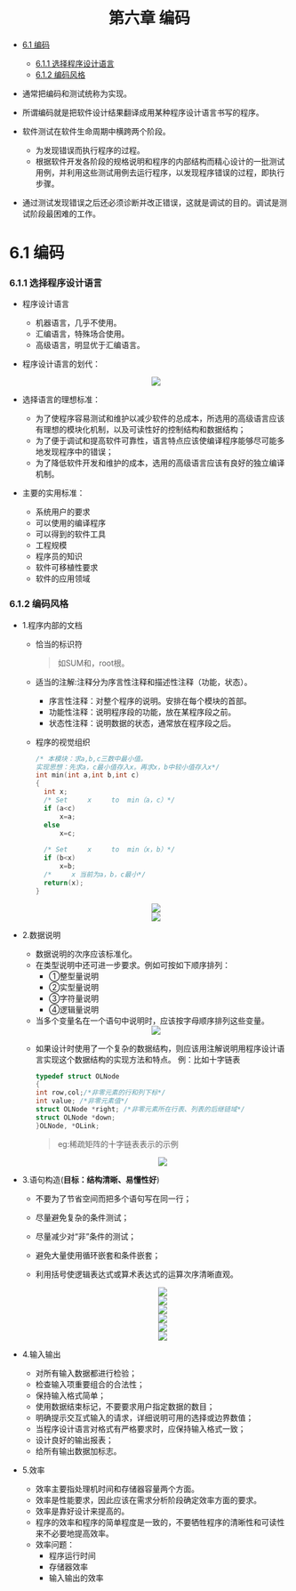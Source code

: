 <h1 align="center">第六章  编码</h1>

* [6.1 编码](#61-编码)
	* [6.1.1 选择程序设计语言](#611-选择程序设计语言)
	* [6.1.2 编码风格](#612-编码风格)


* 通常把编码和测试统称为实现。
* 所谓编码就是把软件设计结果翻译成用某种程序设计语言书写的程序。
* 软件测试在软件生命周期中横跨两个阶段。
	* 为发现错误而执行程序的过程。
	* 根据软件开发各阶段的规格说明和程序的内部结构而精心设计的一批测试用例，并利用这些测试用例去运行程序，以发现程序错误的过程，即执行步骤。
* 通过测试发现错误之后还必须诊断并改正错误，这就是调试的目的。调试是测试阶段最困难的工作。

# 6.1 编码
### 6.1.1 选择程序设计语言
* 程序设计语言
	* 机器语言，几乎不使用。
	* 汇编语言，特殊场合使用。
	* 高级语言，明显优于汇编语言。 
* 程序设计语言的划代： 

	<div align="center"><img src="./img/611.png"/></div>

* 选择语言的理想标准：
	* 为了使程序容易测试和维护以减少软件的总成本，所选用的高级语言应该有理想的模块化机制，以及可读性好的控制结构和数据结构；
	* 为了便于调试和提高软件可靠性，语言特点应该使编译程序能够尽可能多地发现程序中的错误；
	* 为了降低软件开发和维护的成本，选用的高级语言应该有良好的独立编译机制。 
* 主要的实用标准：
	* 系统用户的要求
	* 可以使用的编译程序
	* 可以得到的软件工具
	* 工程规模
	* 程序员的知识
	* 软件可移植性要求
	* 软件的应用领域
### 6.1.2 编码风格
* 1.程序内部的文档
	* 恰当的标识符
		
	  >如SUM和，root根。
 
	* 适当的注解:注释分为序言性注释和描述性注释（功能，状态）。
		* 序言性注释：对整个程序的说明。安排在每个模块的首部。
		* 功能性注释：说明程序段的功能，放在某程序段之前。
		* 状态性注释：说明数据的状态，通常放在程序段之后。
	* 程序的视觉组织
	
	  ```c
	  /* 本模块：求a,b,c三数中最小值。
	  实现思想：先求a，c最小值存入x。再求x，b中较小值存入x*/
	  int min(int a,int b,int c)                     
	  {  
	  	int x;
	  	/* Set     x     to  min（a，c）*/
	  	if (a<c)
	  		x=a;
	  	else   
	  		x=c;
         
	  	/* Set     x     to  min（x，b）*/
	  	if (b<x)
	  		x=b;
	  	/*     x 当前为a，b，c最小*/   
	  	return(x);
	  }
	  ```
	<div align="center"><img src="./img/612.png"/></div>
	<div align="center"><img src="./img/6121.png"/></div>

* 2.数据说明
	* 数据说明的次序应该标准化。
	* 在类型说明中还可进一步要求。例如可按如下顺序排列：
		* ①整型量说明
		* ②实型量说明
		* ③字符量说明
		* ④逻辑量说明
	* 当多个变量名在一个语句中说明时，应该按字母顺序排列这些变量。

	<div align="center"><img src="./img/6122.png"/></div>

	* 如果设计时使用了一个复杂的数据结构，则应该用注解说明用程序设计语言实现这个数据结构的实现方法和特点。  例：比如十字链表

	  ```c
	  typedef struct OLNode 
	  { 
	  int row,col;/*非零元素的行和列下标*/ 
	  int value; /*非零元素值*/ 
	  struct OLNode *right; /*非零元素所在行表、列表的后继链域*/ 
	  struct OLNode *down; 
	  }OLNode, *OLink;
	  ```

	  >eg:稀疏矩阵的十字链表表示的示例

	  <div align="center"><img src="./img/6123.png"/></div>

* 3.语句构造(**目标：结构清晰、易懂性好**)
	* 不要为了节省空间而把多个语句写在同一行；
	* 尽量避免复杂的条件测试；
	* 尽量减少对“非”条件的测试；
	* 避免大量使用循环嵌套和条件嵌套；
	* 利用括号使逻辑表达式或算术表达式的运算次序清晰直观。 
	
	  <div align="center"><img src="./img/6124.png"/></div>
	  <div align="center"><img src="./img/6125.png"/></div>
	  <div align="center"><img src="./img/6126.png"/></div>
	  <div align="center"><img src="./img/6127.png"/></div>
	  <div align="center"><img src="./img/6128.png"/></div>
	  <div align="center"><img src="./img/6129.png"/></div>

* 4.输入输出
	* 对所有输入数据都进行检验；
	* 检查输入项重要组合的合法性；
	* 保持输入格式简单；
	* 使用数据结束标记，不要要求用户指定数据的数目；
	* 明确提示交互式输入的请求，详细说明可用的选择或边界数值；
	* 当程序设计语言对格式有严格要求时，应保持输入格式一致；
	* 设计良好的输出报表；
	* 给所有输出数据加标志。 
* 5.效率
	* 效率主要指处理机时间和存储器容量两个方面。
	* 效率是性能要求，因此应该在需求分析阶段确定效率方面的要求。
	* 效率是靠好设计来提高的。
	* 程序的效率和程序的简单程度是一致的，不要牺牲程序的清晰性和可读性来不必要地提高效率。 
	* 效率问题：
		* 程序运行时间
		* 存储器效率
		* 输入输出的效率















